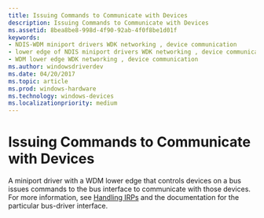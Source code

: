 ```yaml
---
title: Issuing Commands to Communicate with Devices
description: Issuing Commands to Communicate with Devices
ms.assetid: 8bea8be8-998d-4f90-92ab-4f0f8be1d01f
keywords:
- NDIS-WDM miniport drivers WDK networking , device communication
- lower edge of NDIS miniport drivers WDK networking , device communication
- WDM lower edge WDK networking , device communication
ms.author: windowsdriverdev
ms.date: 04/20/2017
ms.topic: article
ms.prod: windows-hardware
ms.technology: windows-devices
ms.localizationpriority: medium
---
```


# Issuing Commands to Communicate with Devices





A miniport driver with a WDM lower edge that controls devices on a bus issues commands to the bus interface to communicate with those devices. For more information, see [Handling IRPs](https://msdn.microsoft.com/library/windows/hardware/ff546847) and the documentation for the particular bus-driver interface.

 

 





